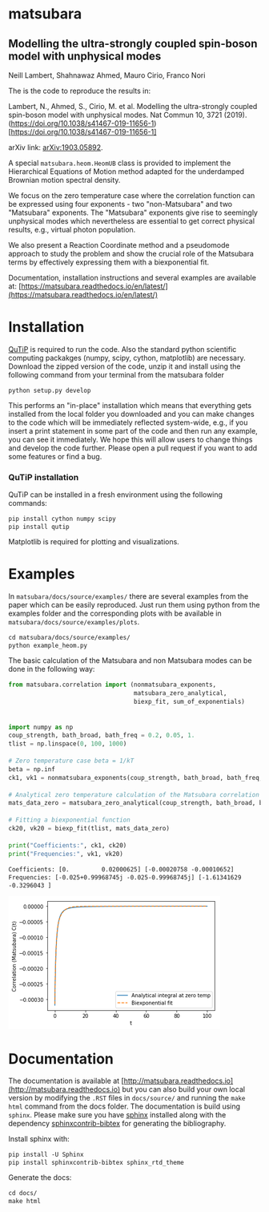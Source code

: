 # matsubara

## Modelling the ultra-strongly coupled spin-boson model with unphysical modes
Neill Lambert, Shahnawaz Ahmed, Mauro Cirio, Franco Nori

The is the code to reproduce the results in:

Lambert, N., Ahmed, S., Cirio, M. et al. Modelling the ultra-strongly coupled spin-boson model with unphysical modes. Nat Commun 10, 3721 (2019). (https://doi.org/10.1038/s41467-019-11656-1)[https://doi.org/10.1038/s41467-019-11656-1]


arXiv link: [arXiv:1903.05892](https://arxiv.org/abs/1903.05892).

A special `matsubara.heom.HeomUB` class is provided to implement the Hierarchical Equations of Motion method adapted for the underdamped Brownian motion spectral density.  

We focus on the zero temperature case where the correlation function can be expressed using four exponents - two "non-Matsubara" and two "Matsubara" exponents. The "Matsubara" exponents give rise to seemingly unphysical modes which nevertheless are essential to get correct physical results, e.g., virtual photon population.  

We also present a Reaction Coordinate method and a pseudomode approach to study the problem and show the crucial role of the Matsubara terms by effectively expressing them with a biexponential fit. 

Documentation, installation instructions and several examples are available at: [https://matsubara.readthedocs.io/en/latest/](https://matsubara.readthedocs.io/en/latest/)

# Installation

[QuTiP](http://www.qutip.org/) is required to run the code. Also the standard python scientific computing packakges (numpy, scipy, cython, matplotlib) are necessary. Download the zipped version of the code, unzip it and install using the following command from your terminal from the matsubara folder

```
python setup.py develop
```
    
This performs an "in-place" installation which means that everything gets installed from the local folder you downloaded and you can make changes to the code which will be immediately reflected system-wide, e.g., if you insert a print statement in some part of the code and then run any example, you can see it immediately. We hope this will allow users to change things and develop the code further. Please open a pull request if you want to add some features or find a bug.

### QuTiP installation

QuTiP can be installed in a fresh environment using the following commands:

```
pip install cython numpy scipy
pip install qutip
```

Matplotlib is required for plotting and visualizations.

# Examples

In `matsubara/docs/source/examples/` there are several examples from the paper which can be easily
reproduced. Just run them using python from the examples folder and the corresponding plots with be available in `matsubara/docs/source/examples/plots`.

```
cd matsubara/docs/source/examples/
python example_heom.py
```

The basic calculation of the Matsubara and non Matsubara modes can be done in the following way:

```python
from matsubara.correlation import (nonmatsubara_exponents,
                                   matsubara_zero_analytical,
                                   biexp_fit, sum_of_exponentials)


import numpy as np
coup_strength, bath_broad, bath_freq = 0.2, 0.05, 1.
tlist = np.linspace(0, 100, 1000)

# Zero temperature case beta = 1/kT
beta = np.inf
ck1, vk1 = nonmatsubara_exponents(coup_strength, bath_broad, bath_freq, beta)

# Analytical zero temperature calculation of the Matsubara correlation
mats_data_zero = matsubara_zero_analytical(coup_strength, bath_broad, bath_freq, tlist)

# Fitting a biexponential function
ck20, vk20 = biexp_fit(tlist, mats_data_zero)

print("Coefficients:", ck1, ck20)
print("Frequencies:", vk1, vk20)
```

```
Coefficients: [0.         0.02000625] [-0.00020758 -0.00010652]
Frequencies: [-0.025+0.99968745j -0.025-0.99968745j] [-1.61341629 -0.3296043 ]
```
![](docs/source/examples/plots/matsfitting.png)

# Documentation

The documentation is available at [http://matsubara.readthedocs.io](http://matsubara.readthedocs.io) but you can also build your own local version by modifying the `.RST` files in `docs/source/` and running the `make html` command from the docs folder. The documentation is build using `sphinx`. Please make sure you have [sphinx](http://www.sphinx-doc.org/en/master/) installed along with the dependency [sphinxcontrib-bibtex](https://sphinxcontrib-bibtex.readthedocs.io/en/latest/) for generating the bibliography.

Install sphinx with:

```
pip install -U Sphinx
pip install sphinxcontrib-bibtex sphinx_rtd_theme
```

Generate the docs:
```
cd docs/
make html
```

